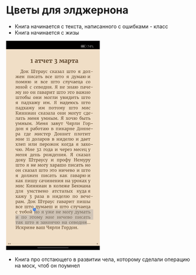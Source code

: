 # Цветы для элджернона


- Книга начинается с текста, написанного с ошибками - класс
- Книга начинается с жизы

<img width="256" src="begin.jpg">


- Книга про отстающего в развитии чела, которому сделали операцию на моск, чтоб он поумнел
